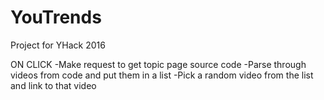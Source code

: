 # YouTrends

Project for YHack 2016

<!-- ON CLICK
-Have 8 sequential trending video requests (5 per page, total 40)
-Store each video object info in a list
-Pick a random video from the list and link to that video
 -->
ON CLICK
-Make request to get topic page source code
-Parse through videos from code and put them in a list
-Pick a random video from the list and link to that video